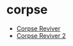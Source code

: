 # corpse

 * [Corpse Reviver](../index/c/corpse-reviver-235963.json)
 * [Corpse Reviver 2](../index/c/corpse-reviver-2.json)
